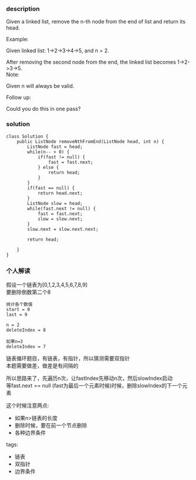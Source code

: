 ### description  
Given a linked list, remove the n-th node from the end of list and return its head.  
  
Example:  
  
Given linked list: 1->2->3->4->5, and n = 2.  
  
After removing the second node from the end, the linked list becomes 1->2->3->5.  
Note:  
  
Given n will always be valid.  
  
Follow up:  
  
Could you do this in one pass?  
  
### solution  
```  
class Solution {  
    public ListNode removeNthFromEnd(ListNode head, int n) {  
        ListNode fast = head;  
        while(n-- > 0) {  
            if(fast != null) {  
                fast = fast.next;  
            } else {  
                return head;  
            }  
        }  
        if(fast == null) {  
            return head.next;  
        }  
        ListNode slow = head;  
        while(fast.next != null) {  
            fast = fast.next;  
            slow = slow.next;  
        }  
        slow.next = slow.next.next;  
  
        return head;  
  
    }  
}  
```  
  
### 个人解读  
假设一个链表为[0,1,2,3,4,5,6,7,8,9]  
要删除倒数第二个8  
  
```  
统计各个数值  
start = 0  
last = 9  
  
n = 2  
deleteIndex = 8  
  
如果n=3  
deleteIndex = 7  
```  
链表循环题目，有链表，有指针，所以猜测需要双指针  
本题需要做差，做差是有间隔的  
  
所以思路来了，先遍历n次，让fastIndex先移动n次，然后slowIndex启动  
等fast.next == null (fast为最后一个元素时候)时候，删除slowIndex的下一个元素  
  
这个时候注意两点:  
+ 如果n>链表的长度  
+ 删除时候，要在前一个节点删除  
+ 各种边界条件  
  
  
tags:  
  - 链表  
  - 双指针  
  - 边界条件